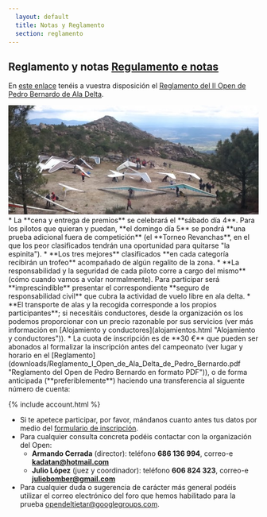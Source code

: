 ```yaml
---
  layout: default
  title: Notas y Reglamento
  section: reglamento
---
```


<h2>Reglamento y notas <a href="regulamento.html">Regulamento e notas</a></h2>

En [este enlace](downloads/Reglamento_II_Open_de_Ala_Delta_de_Pedro_Bernardo.pdf "Reglamento del Open de Pedro Bernardo en formato PDF") tenéis a vuestra disposición el [Reglamento del II Open de Pedro Bernardo de Ala Delta](downloads/Reglamento_II_Open_de_Ala_Delta_de_Pedro_Bernardo.pdf "Reglamento del Open de Pedro Bernardo en formato PDF").

<img class="right" src="images/despegue_pedro_bernardo.jpg" alt="Pedro Bernardo"/>
* La **cena y entrega de premios** se celebrará el **sábado día 4**. Para los pilotos que quieran y puedan, **el domingo día 5** se pondrá **una prueba adicional fuera de competición** (el **Torneo Revanchas**, en el que los peor clasificados tendrán una oportunidad para quitarse "la espinita").
* **Los tres mejores** clasificados **en cada categoría recibirán un trofeo** acompañado de algún regalito de la zona.
* **La responsabilidad y la seguridad de cada piloto corre a cargo del mismo** (cómo cuando vamos a volar normalmente). Para participar será **imprescindible** presentar el correspondiente **seguro de responsabilidad civil** que cubra la actividad de vuelo libre en ala delta.
* **El transporte de alas y la recogida corresponde a los propios participantes**; si necesitáis conductores, desde la organización os los podemos proporcionar con un precio razonable por sus servicios (ver más información en [Alojamiento y conductores](alojamientos.html "Alojamiento y conductores")).
* La cuota de inscripción es de **30 €** que pueden ser abonados al formalizar la inscripción antes del campeonato (ver lugar y horario en el [Reglamento](downloads/Reglamento_I_Open_de_Ala_Delta_de_Pedro_Bernardo.pdf "Reglamento del Open de Pedro Bernardo en formato PDF")), o de forma anticipada (**preferiblemente**) haciendo una transferencia al siguente número de cuenta:

{% include account.html %}

* Si te apetece participar, por favor, mándanos cuanto antes tus datos por medio del [formulario de inscripción](inscripcion.html).
* Para cualquier consulta concreta podéis contactar con la organización del Open:
  * **Armando Cerrada** (director): teléfono **686 136 994**, correo-e **kadatan@hotmail.com**
  * **Julio López** (juez y coordinador): teléfono **606 824 323**, correo-e **juliobomber@gmail.com**
* Para cualquier duda o sugerencia de carácter más general podéis utilizar el correo electrónico del foro que hemos habilitado para la prueba [opendeltietar@googlegroups.com](https://groups.google.com/group/opendeltietar?hl=es).
